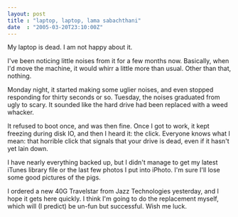 ```yaml
---
layout: post
title : "laptop, laptop, lama sabachthani"
date  : "2005-03-20T23:10:00Z"
---
```

My laptop is dead. I am not happy about it.

I've been noticing little noises from it for a few months now. Basically, when I'd move the machine, it would whirr a little more than usual. Other than that, nothing.

Monday night, it started making some uglier noises, and even stopped responding for thirty seconds or so. Tuesday, the noises graduated from ugly to scary. It sounded like the hard drive had been replaced with a weed whacker.

It refused to boot once, and was then fine. Once I got to work, it kept freezing during disk IO, and then I heard it: the click. Everyone knows what I mean: that horrible click that signals that your drive is dead, even if it hasn't yet lain down.

I have nearly everything backed up, but I didn't manage to get my latest iTunes library file or the last few photos I put into iPhoto. I'm sure I'll lose some good pictures of the pigs.

I ordered a new 40G Travelstar from Jazz Technologies yesterday, and I hope it gets here quickly. I think I'm going to do the replacement myself, which will (I predict) be un-fun but successful. Wish me luck. 

